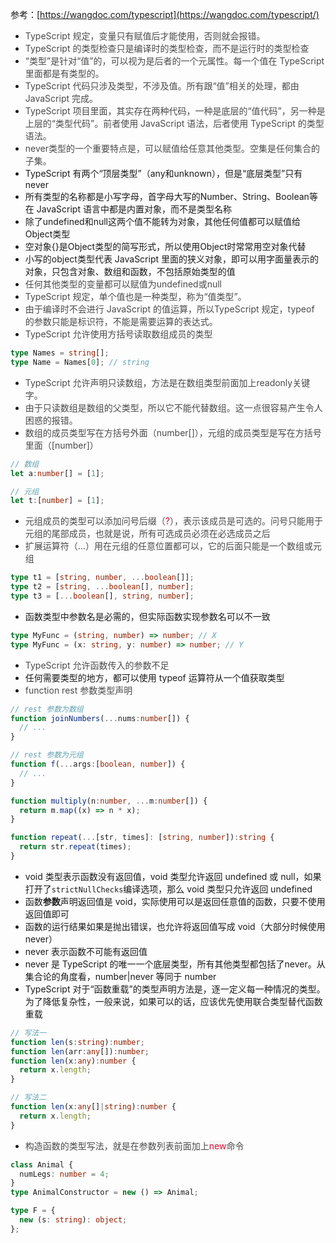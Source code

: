 参考：[https://wangdoc.com/typescript](https://wangdoc.com/typescript/)

+ <font style="color:rgb(74, 74, 74);">TypeScript 规定，变量只有赋值后才能使用，否则就会报错。</font>
+ <font style="color:rgb(74, 74, 74);">TypeScript 的类型检查只是编译时的类型检查，而不是运行时的类型检查</font>
+ <font style="color:rgb(74, 74, 74);">“类型”是针对“值”的，可以视为是后者的一个元属性。每一个值在 TypeScript 里面都是有类型的。	</font>
+ <font style="color:rgb(74, 74, 74);">TypeScript 代码只涉及类型，不涉及值。所有跟“值”相关的处理，都由 JavaScript 完成。</font>
+ <font style="color:rgb(74, 74, 74);">TypeScript 项目里面，其实存在两种代码，一种是底层的“值代码”，另一种是上层的“类型代码”。前者使用 JavaScript 语法，后者使用 TypeScript 的类型语法。</font>
+ <font style="color:rgb(74, 74, 74);">never类型的一个重要特点是，可以赋值给任意其他类型。空集是任何集合的子集。</font>
+ TypeScript 有两个“顶层类型”（any和unknown），但是“底层类型”只有never
+ 所有类型的名称都是小写字母，首字母大写的Number、String、Boolean等在 JavaScript 语言中都是内置对象，而不是类型名称
+ 除了undefined和null这两个值不能转为对象，其他任何值都可以赋值给Object类型
+ 空对象{}是Object类型的简写形式，所以使用Object时常常用空对象代替
+ 小写的object类型代表 JavaScript 里面的狭义对象，即可以用字面量表示的对象，只包含对象、数组和函数，不包括原始类型的值
+ <font style="color:rgb(74, 74, 74);">任何其他类型的变量都可以赋值为undefined或null</font>
+ <font style="color:rgb(74, 74, 74);">TypeScript 规定，单个值也是一种类型，称为“值类型”。</font>
+ <font style="color:rgb(74, 74, 74);">由于编译时不会进行 JavaScript 的值运算，所以TypeScript 规定，typeof 的参数只能是标识符，不能是需要运算的表达式。</font>
+ <font style="color:rgb(74, 74, 74);">TypeScript 允许使用方括号读取数组成员的类型 </font>

```typescript
type Names = string[];
type Name = Names[0]; // string
```

+ <font style="color:rgb(74, 74, 74);">TypeScript 允许声明只读数组，方法是在数组类型前面加上readonly关键字。 </font>
+ <font style="color:rgb(74, 74, 74);">由于只读数组是数组的父类型，所以它不能代替数组。这一点很容易产生令人困惑的报错。</font>
+ <font style="color:rgb(74, 74, 74);">数组的成员类型写在方括号外面（number[]），元组的成员类型是写在方括号里面（[number]）</font>

```typescript
// 数组
let a:number[] = [1];

// 元组
let t:[number] = [1];
```

+ <font style="color:rgb(74, 74, 74);">元组成员的类型可以添加问号后缀（</font><font style="color:rgb(218, 16, 57);background-color:rgb(245, 245, 245);">?</font><font style="color:rgb(74, 74, 74);">），表示该成员是可选的。问号只能用于元组的尾部成员，也就是说，所有可选成员必须在必选成员之后</font>
+ <font style="color:rgb(74, 74, 74);">扩展运算符（...）用在元组的任意位置都可以，它的后面只能是一个数组或元组</font>

```typescript
type t1 = [string, number, ...boolean[]];
type t2 = [string, ...boolean[], number];
type t3 = [...boolean[], string, number];
```

+ 函数类型中参数名是必需的，但实际函数实现参数名可以不一致

```typescript
type MyFunc = (string, number) => number; // X
type MyFunc = (x: string, y: number) => number; // Y
```

+ <font style="color:rgb(74, 74, 74);">TypeScript 允许函数传入的参数不足</font>
+ 任何需要类型的地方，都可以使用 typeof 运算符从一个值获取类型
+ <font style="color:rgb(74, 74, 74);">function rest 参数类型声明</font>

```typescript
// rest 参数为数组
function joinNumbers(...nums:number[]) {
  // ...
}

// rest 参数为元组
function f(...args:[boolean, number]) {
  // ...
}

function multiply(n:number, ...m:number[]) {
  return m.map((x) => n * x);
}

function repeat(...[str, times]: [string, number]):string {
  return str.repeat(times);
}
```

+ void 类型表示函数没有返回值，void 类型允许返回 undefined 或 null，如果打开了`strictNullChecks`编译选项，那么 void 类型只允许返回 undefined
+ 函数**参数**声明返回值是 void，实际使用可以是返回任意值的函数，只要不使用返回值即可
+ 函数的运行结果如果是抛出错误，也允许将返回值写成 void（大部分时候使用 never）
+ never 表示函数不可能有返回值
+ never 是 TypeScript 的唯一一个底层类型，所有其他类型都包括了never。从集合论的角度看，number|never 等同于 number
+ TypeScript 对于“函数重载”的类型声明方法是，逐一定义每一种情况的类型。为了降低复杂性，一般来说，如果可以的话，应该优先使用联合类型替代函数重载

```typescript
// 写法一
function len(s:string):number;
function len(arr:any[]):number;
function len(x:any):number {
  return x.length;
}

// 写法二
function len(x:any[]|string):number {
  return x.length;
}
```

+ <font style="color:rgb(74, 74, 74);">构造函数的类型写法，就是在参数列表前面加上</font><font style="color:rgb(218, 16, 57);background-color:rgb(245, 245, 245);">new</font><font style="color:rgb(74, 74, 74);">命令</font>

```typescript
class Animal {
  numLegs: number = 4;
}
type AnimalConstructor = new () => Animal;

type F = {
  new (s: string): object;
};
```

